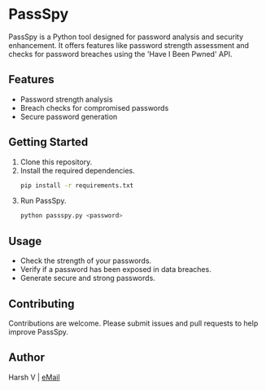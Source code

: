
# PassSpy

PassSpy is a Python tool designed for password analysis and security enhancement. It offers features like password strength assessment and checks for password breaches using the 'Have I Been Pwned' API.

## Features
- Password strength analysis
- Breach checks for compromised passwords
- Secure password generation

## Getting Started
1. Clone this repository.
2. Install the required dependencies.
   ```bash
   pip install -r requirements.txt
   ```
3. Run PassSpy.
   ```bash
   python passspy.py <password>
   ```

## Usage
- Check the strength of your passwords.
- Verify if a password has been exposed in data breaches.
- Generate secure and strong passwords.

## Contributing
Contributions are welcome. Please submit issues and pull requests to help improve PassSpy.

## Author
Harsh V | [eMail](harsh.v@outlook.in)
